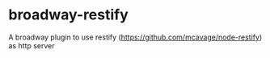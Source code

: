 broadway-restify
================

A broadway plugin to use restify (https://github.com/mcavage/node-restify) as http server